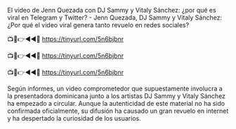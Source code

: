El video de Jenn Quezada con DJ Sammy y Vitaly Sánchez: ¿por qué es viral en Telegram y Twitter? - Jenn Quezada, DJ Sammy y Vitaly Sánchez: ¿Por qué el video viral genera tanto revuelo en redes sociales?

📺📱👉◄◄🔴  https://tinyurl.com/5n6bjbnr

📺📱👉◄◄🔴  https://tinyurl.com/5n6bjbnr

📺📱👉◄◄🔴  https://tinyurl.com/5n6bjbnr



Según informes, un video comprometedor que supuestamente involucra a la presentadora dominicana junto a los artistas DJ Sammy y Vitaly Sánchez ha empezado a circular. Aunque la autenticidad de este material no ha sido confirmada oficialmente, su difusión ha causado un gran revuelo en internet y ha despertado la curiosidad de los usuarios.
